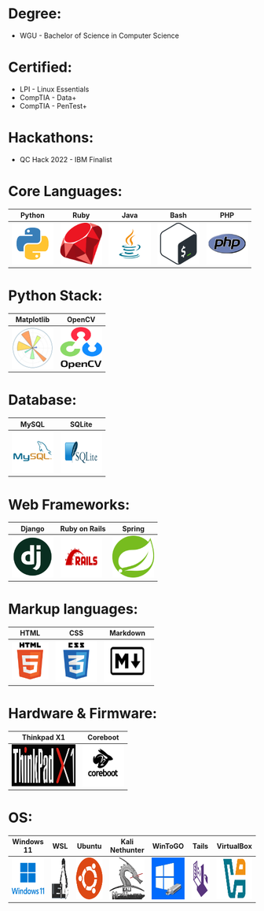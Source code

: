 

# Degree:
* WGU - Bachelor of Science in Computer Science


# Certified:
* LPI - Linux Essentials
* CompTIA - Data+
* CompTIA - PenTest+

# Hackathons:
* QC Hack 2022 - IBM Finalist

# Core Languages:
| Python | Ruby | Java | Bash | PHP |
| --- | --- | --- | --- | --- |
| <img src="assets/PYTHON/PYTHON-LOGO.png" width="85" height="85" /> | <img src="assets/RUBY/RUBY-LOGO.png" width="85" height="85" /> | <img src="assets/JAVA/JAVA-LOGO.png" width="85" height="85" /> | <img src="assets/BASH/BASH-LOGO.png" width="85" height="85" /> | <img src= "assets/PHP/PHP-LOGO.png" width="85" height="85" > |


# Python Stack:
| Matplotlib | OpenCV |
| --- | --- |
| <img src= "assets/MATPLOTLIB/MATPLOTLIB-LOGO.png" width="85" height="85" > | <img src= "assets/OPENCV/OPENCV-LOGO.png" width="85" height="85" > |


# Database:
| MySQL | SQLite |
| --- | --- |
| <img src="assets/MYSQL/MYSQL-LOGO.png" width="85" height="85" /> | <img src="assets/SQLITE/SQLITE.png" width="85" height="85" /> |


# Web Frameworks:
| Django | Ruby on Rails | Spring |
| --- | --- | --- |
| <img src="assets/DJANGO/DJANGO-LOGO.png" width="85" height="85" /> | <img src="assets/RUBY-ON-RAILS/RUBY-ON-RAILS-V2.png" width="85" height="85" /> | <img src="assets/SPRING/spring-logo.png" width="85" height="85" /> |


# Markup languages:
| HTML | CSS | Markdown |
| --- | --- | --- |
| <img src="assets/HTML/HTML-LOGO.png" width="75" height="75" /> | <img src="assets/CSS/CSS-LOGO.png" width="85" height="85" /> | <img src="assets/MARKDOWN/MARKDOWN-LOGO.png" width="95" height="85" /> |


# Hardware & Firmware: 
| Thinkpad X1 | Coreboot |
| --- | --- |
| <img src="assets/THINKPAD-X1/THINKPAD-X1-LOGO.svg" width="130" height="85" /> | <img src="assets/COREBOOT/Coreboot-logo.svg" width="85" height="85" /> |


# OS:

| Windows 11 | WSL | Ubuntu | Kali Nethunter | WinToGO | Tails | VirtualBox |
| --- | --- | --- | --- | --- | --- | --- |
| <img src="assets/WINDOWS-11/windows11-original-wordmark.svg" width="85" height="85" /> | <img src="assets/WSL/wsl.svg" width="85" height="85" /> | <img src="assets/UBUNTU/ubuntu-logo.svg" width="85" height="85" /> | <img src="assets/KALI-NETHUNTER/kalinethunter-logo.svg" width="85" height="85" /> | <img src="assets/WINTOGO/wintogo-usb.svg" width="85" height="85" /> | <img src="assets/TAILS/tails-logo.svg" width="85" height="85" /> | <img src="assets/VIRTUALBOX/VIRTUALBOX-LOGO.svg" width="85" height="85" /> |





<!-- <img src="assets/burp.svg" alt="burp" width="85" height="85" /> -->


<!--
**vva1kerr/vva1kerr** is a ✨ _special_ ✨ repository because its `README.md` (this file) appears on your GitHub profile.

Here are some ideas to get you started:

- 🔭 I’m currently working on ...
- 🌱 I’m currently learning ...
- 👯 I’m looking to collaborate on ...
- 🤔 I’m looking for help with ...
- 💬 Ask me about ...
- 📫 How to reach me: ...
- 😄 Pronouns: ...
- ⚡ Fun fact: ...
-->

